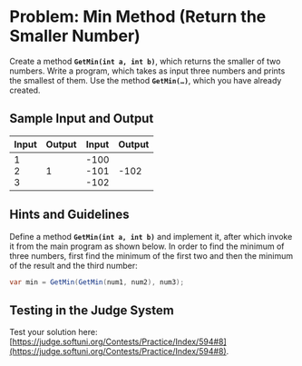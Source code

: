 # Problem: Min Method (Return the Smaller Number)

Create a method **`GetMin(int a, int b)`**, which returns the smaller of two numbers. Write a program, which takes as input three numbers and prints the smallest of them. Use the method **`GetMin(…)`**, which you have already created.

## Sample Input and Output

| Input | Output | Input | Output |
| --- | --- | --- | --- |
|1<br>2<br>3|1|-100<br>-101<br>-102|-102|

## Hints and Guidelines

Define a method **`GetMin(int a, int b)`** and implement it, after which invoke it from the main program as shown below. In order to find the minimum of three numbers, first find the minimum of the first two and then the minimum of the result and the third number:

```csharp
var min = GetMin(GetMin(num1, num2), num3);
```

## Testing in the Judge System

Test your solution here: [https://judge.softuni.org/Contests/Practice/Index/594#8](https://judge.softuni.org/Contests/Practice/Index/594#8).
